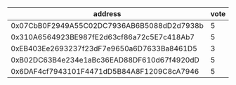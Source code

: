 address|vote|timestamp|signature
---|---|---|---
0x07CbB0F2949A55C02DC7936AB6B5088dD2d7938b|5|1605618627|0xbc2810609b1a67d388745263aeb9c962e4682fd01b270641ed280c68bbbd1afd2c5fe120d2fea17bb615231768e7340184cff24ee7ef45c685ed5d05f9d460271b
0x310A6564923BE987fE2d63cf86a72c5E7c418Ab7|5|1605619005|0xcc598447125c3f4bb15b6636d1fdf673e41c3f8864a6b7c3c6af72361cdc2f2a02734c8da4a3d827d0af55da2f7b15d6eea94dbd605bfed4fbd518e20d8067261b
0xEB403Ee2693237f23dF7e9650a6D7633Ba8461D5|3|1605621081|0x2c0dda8c3ee800f21ddb628676a947970ddafaba53de0d73e9ab8148e952990d77414cdb052d5927855254708f542f1d3398664dca8772c6df993316d8c440721b
0xB02DC63B4e234e1aBc36EAD88DF610d67f4920dD|5|1605625302|0xd11cfd753804c87519ba8cba9f65defb6f4c20459a3f94363a7ae5dbb76710a93585a81dcde309fb4548507578ae7b5663fa784dc7a30b06013e738f212128cd1b
0x6DAF4cf7943101F4471dD5B84A8F1209C8cA7946|5|1605626393|0xd7a3c6462ddbb769a6b4e3e23889b5f12e51aefd4d373f56e8ffe5a2f471ebf25fe143144413b7b1f91760f82e37d76657147dfda50d9a14b297e0fe51ea5ebb1c